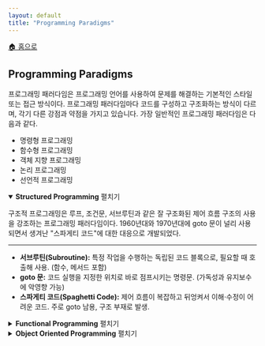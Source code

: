 ```yaml
---
layout: default
title: "Programming Paradigms"
---
```


<p class="breadcrumb"><a href="/cs_study/home.html">🏠 홈으로</a></p>

<section>
  <h2>Programming Paradigms</h2>
  <p>
    프로그래밍 패러다임은 프로그래밍 언어를 사용하여 문제를 해결하는 기본적인 스타일 또는 접근 방식이다. 프로그래밍 패러다임마다 코드를 구성하고 구조화하는 방식이 다르며, 각기 다른 강점과 약점을 가지고 있습니다. 가장 일반적인 프로그래밍 패러다임은 다음과 같다.
    <ul>
      <li>명령형 프로그래밍</li>
      <li>함수형 프로그래밍</li>
      <li>객체 지향 프로그래밍</li>
      <li>논리 프로그래밍</li>
      <li>선언적 프로그래밍</li>
    </ul>
  </p>
</section>

<!-- 섹션 -->
<details open>
<summary><span class="accordion-title" style="font-weight: bold;">Structured Programming</span> <span class="indicator">펼치기</span></summary>
<div class="accordion-content">
  <p>
  구조적 프로그래밍은 루프, 조건문, 서브루틴과 같은 잘 구조화된 제어 흐름 구조의 사용을 강조하는 프로그래밍 패러다임이다. 1960년대와 1970년대에 goto 문이 널리 사용되면서 생겨난 "스파게티 코드"에 대한 대응으로 개발되었다.
  </p>
  <!-- 가로선 추가 -->
  <hr>
  <ul>
    <li><strong>서브루틴(Subroutine):</strong> 특정 작업을 수행하는 독립된 코드 블록으로, 필요할 때 호출해 사용. (함수, 메서드 포함)</li>
    <li><strong>goto 문:</strong> 코드 실행을 지정한 위치로 바로 점프시키는 명령문. (가독성과 유지보수에 악영향 가능)</li>
    <li><strong>스파게티 코드(Spaghetti Code):</strong> 제어 흐름이 복잡하고 뒤엉켜서 이해·수정이 어려운 코드. 주로 goto 남용, 구조 부재로 발생.</li>
  </ul>

</div>
</details>

<!-- 섹션 -->
<details>
<summary><span class="accordion-title" style="font-weight: bold;">Functional Programming</span> <span class="indicator">펼치기</span></summary>
<div class="accordion-content">
  <p>
  함수형 프로그래밍은 계산을 수학 함수의 계산으로 취급하고 상태 변화나 변경 가능한 데이터를 사용하지 않는 프로그래밍 패러다임이다. 함수형 프로그래밍은 고차 함수, 불변성, 재귀를 활용하여 문제를 해결하는 함수를 강조한다. 데이터를 수정하는 대신, 함수형 프로그래밍은 새로운 데이터 구조를 생성한다.
  </p>
  <!-- 가로선 추가 -->
  <hr>
  <ul>
    <li><strong>고차 함수(Higher-Order Function):</strong> 함수를 인자로 받거나 결과로 함수를 반환하는 함수.</li>
    <ul>
        <li>예: map, filter, reduce — 다른 함수를 매개변수로 받아 동작</li>
    </ul>
    <li><strong>재귀(Recursion):</strong> 함수가 자기 자신을 호출하여 문제를 반복적으로 해결하는 방식.</li>
    <ul>
        <li>예: 팩토리얼 계산, 트리 탐색</li>
    </ul>
  </ul>

</div>
</details>

<!-- 섹션 -->
<details>
<summary><span class="accordion-title" style="font-weight: bold;">Object Oriented Programming</span> <span class="indicator">펼치기</span></summary>
<div class="accordion-content">
  <p>
  객체 지향 프로그래밍(OOP)은 객체와 클래스를 사용하여 코드를 구조화하고 구성하는 프로그래밍 패러다임이다. OOP에서 객체는 클래스의 인스턴스이며, 클래스는 객체의 속성과 동작을 정의하는 템플릿이다. OOP는 캡슐화, 상속, 다형성의 원칙을 기반으로 한다.
  </p>
  <!-- 가로선 추가 -->
  <hr>
  <ul>
    <li><strong>캡슐화(Encapsulation):</strong> 데이터와 그 데이터를 처리하는 메서드를 하나로 묶고, 외부에는 필요한 부분만 공개하여 정보 은닉을 구현하는 원칙.</li>
    <li><strong>상속(Inheritance):</strong> 기존 클래스의 속성과 동작을 자식 클래스가 물려받아 재사용하고, 필요에 따라 확장·변경할 수 있는 원칙.</li>
    <li><strong>다형성(Polymorphism):</strong> 같은 메서드 호출이 객체의 타입에 따라 다른 동작을 수행하도록 하는 원칙. (오버로딩·오버라이딩 포함)</li>
  </ul>

</div>
</details>
